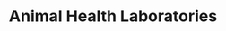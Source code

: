 ---
title: "Animal Health Laboratories"
url: /bandon/animal-health-laboratories/
shop: Allgemein
---